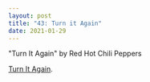 ```yaml
---
layout: post
title: "43: Turn it Again"
date: 2021-01-29
---
```


"Turn It Again" by Red Hot Chili Peppers

[Turn It Again](https://youtu.be/Vka1W1d7G9A).